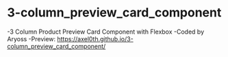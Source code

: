 # 3-column_preview_card_component

-3 Column Product Preview Card Component with Flexbox
-Coded by Aryoss
-Preview: https://axel0th.github.io/3-column_preview_card_component/

